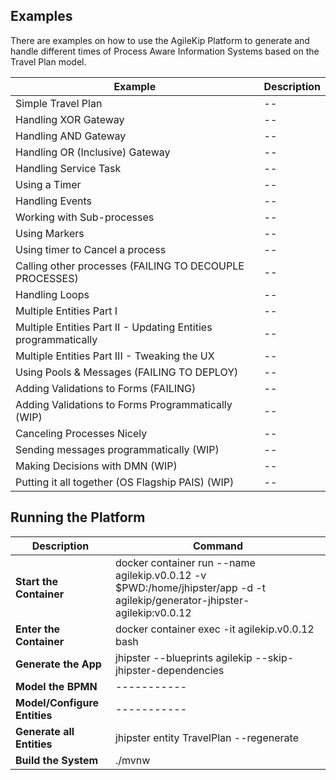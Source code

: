 ## Examples

There are examples on how to use the AgileKip Platform to generate and handle different times of Process Aware Information Systems based on the Travel Plan model.

| Example                                                        | Description |
| -------------------------------------------------------------- | ----------- |
| Simple Travel Plan                                             | --          |
| Handling XOR Gateway                                           | --          |
| Handling AND Gateway                                           | --          |
| Handling OR (Inclusive) Gateway                                | --          |
| Handling Service Task                                          | --          |
| Using a Timer                                                  | --          |
| Handling Events                                                | --          |
| Working with Sub-processes                                     | --          |
| Using Markers                                                  | --          |
| Using timer to Cancel a process                                | --          |
| Calling other processes (FAILING TO DECOUPLE PROCESSES)        | --          |
| Handling Loops                                                 | --          |
| Multiple Entities Part I                                       | --          |
| Multiple Entities Part II - Updating Entities programmatically | --          |
| Multiple Entities Part III - Tweaking the UX                   | --          |
| Using Pools & Messages (FAILING TO DEPLOY)                     | --          |
| Adding Validations to Forms (FAILING)                          | --          |
| Adding Validations to Forms Programmatically (WIP)             | --          |
| Canceling Processes Nicely                                     | --          |
| Sending messages programmatically (WIP)                        | --          |
| Making Decisions with DMN (WIP)                                | --          |
| Putting it all together (OS Flagship PAIS) (WIP)               | --          |

<p>

## Running the Platform

| Description                  | Command                                                                                                                    |
| ---------------------------- | -------------------------------------------------------------------------------------------------------------------------- |
| **Start the Container**      | docker container run --name agilekip.v0.0.12 -v $PWD:/home/jhipster/app -d -t agilekip/generator-jhipster-agilekip:v0.0.12 |
| **Enter the Container**      | docker container exec -it agilekip.v0.0.12 bash                                                                            |
| **Generate the App**         | jhipster --blueprints agilekip --skip-jhipster-dependencies                                                                |
| **Model the BPMN**           | -----------                                                                                                                |
| **Model/Configure Entities** | -----------                                                                                                                |
| **Generate all Entities**    | jhipster entity TravelPlan --regenerate                                                                                    |
| **Build the System**         | ./mvnw                                                                                                                     |
